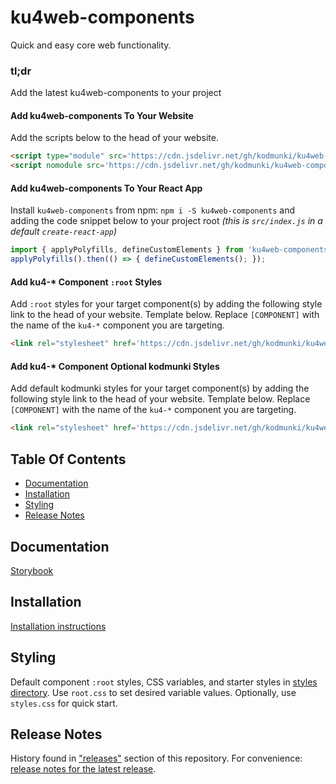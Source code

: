 # ku4web-components
Quick and easy core web functionality.

### tl;dr
Add the latest ku4web-components to your project

#### Add ku4web-components To Your Website
Add the scripts below to the head of your website.

```html
<script type="module" src='https://cdn.jsdelivr.net/gh/kodmunki/ku4web-components@latest/dist/ku4web-components.esm.js'></script>
<script nomodule src='https://cdn.jsdelivr.net/gh/kodmunki/ku4web-components@latest/dist/ku4web-components.js'></script>
```

#### Add ku4web-components To Your React App
Install `ku4web-components` from npm: `npm i -S ku4web-components` 
and adding the code snippet below to your project root 
_(this is `src/index.js` in a default `create-react-app`)_

```javascript
import { applyPolyfills, defineCustomElements } from 'ku4web-components/loader';
applyPolyfills().then(() => { defineCustomElements(); });
```

#### Add ku4-* Component `:root` Styles
Add `:root` styles for your target component(s) by adding the following style 
link to the head of your website. Template below.
Replace `[COMPONENT]` with the name of the `ku4-*` component you are targeting.

```html
<link rel="stylesheet" href='https://cdn.jsdelivr.net/gh/kodmunki/ku4web-components@latest/styles/[COMPONENT]/root.css' />
```

#### Add ku4-* Component Optional kodmunki Styles
Add default kodmunki styles for your target component(s) by adding the following 
style link to the head of your website. Template below.
Replace `[COMPONENT]` with the name of the `ku4-*` component you are targeting.

```html
<link rel="stylesheet" href='https://cdn.jsdelivr.net/gh/kodmunki/ku4web-components@latest/styles/[COMPONENT]/styles.css' />
```

## Table Of Contents
* [Documentation](#documentation)
* [Installation](#installation)
* [Styling](#styling)
* [Release Notes](#release-notes)

## Documentation
[Storybook](https://kodmunki.github.io/storybook)

## Installation
[Installation instructions](http://kodmunki.github.io/storybook/index.html?path=/story/overview-about--page#installation)

## Styling
Default component `:root` styles, CSS variables, and starter styles in
[styles directory](./styles). Use `root.css` to set desired variable values.
Optionally, use `styles.css` for quick start.

## Release Notes
History found in ["releases"](https://github.com/kodmunki/ku4web-components/releases) section of this repository.
For convenience: [release notes for the latest release](https://github.com/kodmunki/ku4web-components/releases/latest).
